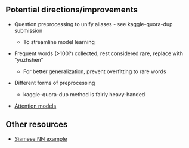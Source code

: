 Potential directions/improvements
---------------------------------

- Question preprocessing to unify aliases - see kaggle-quora-dup submission
    - To streamline model learning

- Frequent words (>100?) collected, rest considered rare, replace with "yuzhshen"
    - For better generalization, prevent overfitting to rare words

- Different forms of preprocessing
    - kaggle-quora-dup method is fairly heavy-handed

- [Attention models](https://towardsdatascience.com/convolutional-attention-model-for-natural-language-inference-a754834c0d83)

Other resources
---------------

- [Siamese NN example](https://github.com/NVIDIA/keras/blob/master/examples/mnist_siamese_graph.py)